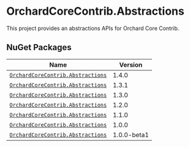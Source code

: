 # OrchardCoreContrib.Abstractions

This project provides an abstractions APIs for Orchard Core Contrib.

## NuGet Packages

| Name                                                                                                            | Version     |
|-----------------------------------------------------------------------------------------------------------------|-------------|
| [`OrchardCoreContrib.Abstractions`](https://www.nuget.org/packages/OrchardCoreContrib.Abstractions/1.4.0)       | 1.4.0      |
| [`OrchardCoreContrib.Abstractions`](https://www.nuget.org/packages/OrchardCoreContrib.Abstractions/1.3.1)       | 1.3.1       |
| [`OrchardCoreContrib.Abstractions`](https://www.nuget.org/packages/OrchardCoreContrib.Abstractions/1.3.0)       | 1.3.0       |
| [`OrchardCoreContrib.Abstractions`](https://www.nuget.org/packages/OrchardCoreContrib.Abstractions/1.2.0)       | 1.2.0       |
| [`OrchardCoreContrib.Abstractions`](https://www.nuget.org/packages/OrchardCoreContrib.Abstractions/1.1.0)       | 1.1.0       |
| [`OrchardCoreContrib.Abstractions`](https://www.nuget.org/packages/OrchardCoreContrib.Abstractions/1.0.0)       | 1.0.0       |
| [`OrchardCoreContrib.Abstractions`](https://www.nuget.org/packages/OrchardCoreContrib.Abstractions/1.0.0-beta1) | 1.0.0-beta1 |
